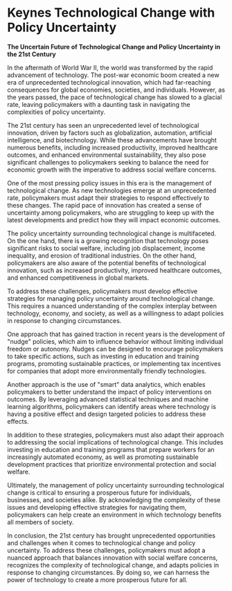 # Keynes Technological Change with Policy Uncertainty

**The Uncertain Future of Technological Change and Policy Uncertainty in the 21st Century**

In the aftermath of World War II, the world was transformed by the rapid advancement of technology. The post-war economic boom created a new era of unprecedented technological innovation, which had far-reaching consequences for global economies, societies, and individuals. However, as the years passed, the pace of technological change has slowed to a glacial rate, leaving policymakers with a daunting task in navigating the complexities of policy uncertainty.

The 21st century has seen an unprecedented level of technological innovation, driven by factors such as globalization, automation, artificial intelligence, and biotechnology. While these advancements have brought numerous benefits, including increased productivity, improved healthcare outcomes, and enhanced environmental sustainability, they also pose significant challenges to policymakers seeking to balance the need for economic growth with the imperative to address social welfare concerns.

One of the most pressing policy issues in this era is the management of technological change. As new technologies emerge at an unprecedented rate, policymakers must adapt their strategies to respond effectively to these changes. The rapid pace of innovation has created a sense of uncertainty among policymakers, who are struggling to keep up with the latest developments and predict how they will impact economic outcomes.

The policy uncertainty surrounding technological change is multifaceted. On the one hand, there is a growing recognition that technology poses significant risks to social welfare, including job displacement, income inequality, and erosion of traditional industries. On the other hand, policymakers are also aware of the potential benefits of technological innovation, such as increased productivity, improved healthcare outcomes, and enhanced competitiveness in global markets.

To address these challenges, policymakers must develop effective strategies for managing policy uncertainty around technological change. This requires a nuanced understanding of the complex interplay between technology, economy, and society, as well as a willingness to adapt policies in response to changing circumstances.

One approach that has gained traction in recent years is the development of "nudge" policies, which aim to influence behavior without limiting individual freedom or autonomy. Nudges can be designed to encourage policymakers to take specific actions, such as investing in education and training programs, promoting sustainable practices, or implementing tax incentives for companies that adopt more environmentally friendly technologies.

Another approach is the use of "smart" data analytics, which enables policymakers to better understand the impact of policy interventions on outcomes. By leveraging advanced statistical techniques and machine learning algorithms, policymakers can identify areas where technology is having a positive effect and design targeted policies to address these effects.

In addition to these strategies, policymakers must also adapt their approach to addressing the social implications of technological change. This includes investing in education and training programs that prepare workers for an increasingly automated economy, as well as promoting sustainable development practices that prioritize environmental protection and social welfare.

Ultimately, the management of policy uncertainty surrounding technological change is critical to ensuring a prosperous future for individuals, businesses, and societies alike. By acknowledging the complexity of these issues and developing effective strategies for navigating them, policymakers can help create an environment in which technology benefits all members of society.

In conclusion, the 21st century has brought unprecedented opportunities and challenges when it comes to technological change and policy uncertainty. To address these challenges, policymakers must adopt a nuanced approach that balances innovation with social welfare concerns, recognizes the complexity of technological change, and adapts policies in response to changing circumstances. By doing so, we can harness the power of technology to create a more prosperous future for all.
